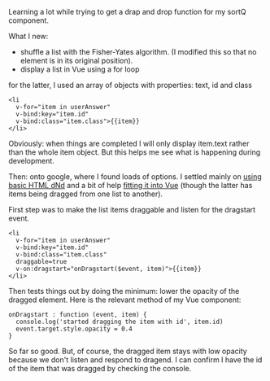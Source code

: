Learning a lot while trying to get a drap and drop function for my sortQ component.

What I new:
- shuffle a list with the Fisher-Yates algorithm. (I modified this so that no element is in its original position).
- display a list in Vue using a for loop

for the latter, I used an array of objects with properties: text, id and class
```
<li 
  v-for="item in userAnswer" 
  v-bind:key="item.id" 
  v-bind:class="item.class">{{item}} 
</li>
```
Obviously: when things are completed I will only display item.text rather than the whole item object. But this helps me see what is happening during development.

Then: onto google, where I found loads of options. I settled mainly on [using basic HTML dNd](https://web.dev/drag-and-drop/) and 
a bit of help [fitting it into Vue](https://learnvue.co/2020/01/how-to-add-drag-and-drop-to-your-vuejs-project/) (though the latter has items being dragged from one list to another).

First step was to make the list items draggable and listen for the dragstart event.
```
<li 
  v-for="item in userAnswer" 
  v-bind:key="item.id" 
  v-bind:class="item.class" 
  draggable=true
  v-on:dragstart="onDragstart($event, item)">{{item}}
</li>
```
Then tests things out by doing the minimum: lower the opacity of the dragged element. Here is the relevant method of my Vue component:
```
onDragstart : function (event, item) {
  console.log('started dragging the item with id', item.id)
  event.target.style.opacity = 0.4
}
```
So far so good. But, of course, the dragged item stays with low opacity because we don't listen and respond to dragend. I can confirm I have the id of the item that was dragged by checking the console.
